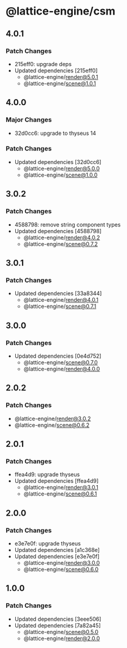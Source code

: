 # @lattice-engine/csm

## 4.0.1

### Patch Changes

- 215eff0: upgrade deps
- Updated dependencies [215eff0]
  - @lattice-engine/render@5.0.1
  - @lattice-engine/scene@1.0.1

## 4.0.0

### Major Changes

- 32d0cc6: upgrade to thyseus 14

### Patch Changes

- Updated dependencies [32d0cc6]
  - @lattice-engine/render@5.0.0
  - @lattice-engine/scene@1.0.0

## 3.0.2

### Patch Changes

- 4588798: remove string component types
- Updated dependencies [4588798]
  - @lattice-engine/render@4.0.2
  - @lattice-engine/scene@0.7.2

## 3.0.1

### Patch Changes

- Updated dependencies [33a8344]
  - @lattice-engine/render@4.0.1
  - @lattice-engine/scene@0.7.1

## 3.0.0

### Patch Changes

- Updated dependencies [0e4d752]
  - @lattice-engine/scene@0.7.0
  - @lattice-engine/render@4.0.0

## 2.0.2

### Patch Changes

- @lattice-engine/render@3.0.2
- @lattice-engine/scene@0.6.2

## 2.0.1

### Patch Changes

- ffea4d9: upgrade thyseus
- Updated dependencies [ffea4d9]
  - @lattice-engine/render@3.0.1
  - @lattice-engine/scene@0.6.1

## 2.0.0

### Patch Changes

- e3e7e0f: upgrade thyseus
- Updated dependencies [a1c368e]
- Updated dependencies [e3e7e0f]
  - @lattice-engine/render@3.0.0
  - @lattice-engine/scene@0.6.0

## 1.0.0

### Patch Changes

- Updated dependencies [3eee506]
- Updated dependencies [7a82a45]
  - @lattice-engine/scene@0.5.0
  - @lattice-engine/render@2.0.0
